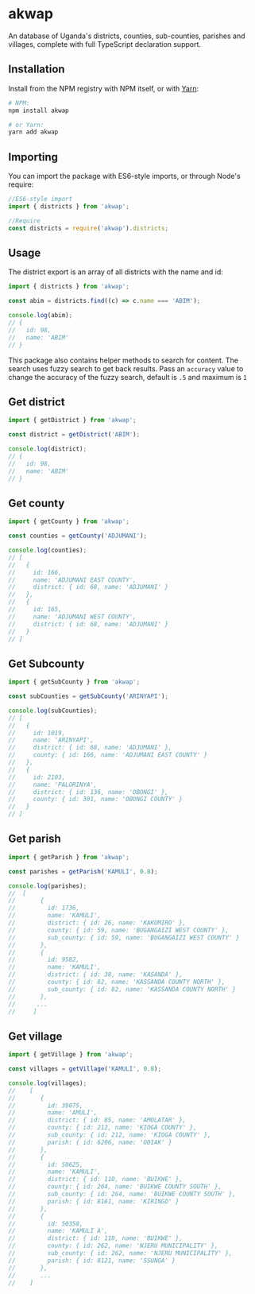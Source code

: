 # akwap

An database of Uganda's districts, counties, sub-counties, parishes and villages, complete with full TypeScript declaration support.

## Installation

Install from the NPM registry with NPM itself, or with [Yarn](https://github.com/yarnpkg/yarn):

```sh
# NPM:
npm install akwap

# or Yarn:
yarn add akwap
```

## Importing

You can import the package with ES6-style imports, or through Node's require:

```js
//ES6-style import
import { districts } from 'akwap';

//Require
const districts = require('akwap').districts;
```

## Usage

The district export is an array of all districts with the name and id:

```js
import { districts } from 'akwap';

const abim = districts.find((c) => c.name === 'ABIM');

console.log(abim);
// {
//   id: 98,
//   name: 'ABIM'
// }
```

This package also contains helper methods to search for content. The search uses fuzzy search to get back results. Pass an `accuracy` value to change the accuracy of the fuzzy search, default is `.5` and maximum is `1`

## Get district

```js
import { getDistrict } from 'akwap';

const district = getDistrict('ABIM');

console.log(district);
// {
//   id: 98,
//   name: 'ABIM'
// }
```

## Get county

```js
import { getCounty } from 'akwap';

const counties = getCounty('ADJUMANI');

console.log(counties);
// [
//   {
//     id: 166,
//     name: 'ADJUMANI EAST COUNTY',
//     district: { id: 68, name: 'ADJUMANI' }
//   },
//   {
//     id: 165,
//     name: 'ADJUMANI WEST COUNTY',
//     district: { id: 68, name: 'ADJUMANI' }
//   }
// ]
```

## Get Subcounty

```js
import { getSubCounty } from 'akwap';

const subCounties = getSubCounty('ARINYAPI');

console.log(subCounties);
// [
//   {
//     id: 1019,
//     name: 'ARINYAPI',
//     district: { id: 68, name: 'ADJUMANI' },
//     county: { id: 166, name: 'ADJUMANI EAST COUNTY' }
//   },
//   {
//     id: 2103,
//     name: 'PALORINYA',
//     district: { id: 136, name: 'OBONGI' },
//     county: { id: 301, name: 'OBONGI COUNTY' }
//   }
// ]
```

## Get parish

```js
import { getParish } from 'akwap';

const parishes = getParish('KAMULI', 0.8);

console.log(parishes);
//  [
//       {
//         id: 1736,
//         name: 'KAMULI',
//         district: { id: 26, name: 'KAKUMIRO' },
//         county: { id: 59, name: 'BUGANGAIZI WEST COUNTY' },
//         sub_county: { id: 59, name: 'BUGANGAIZI WEST COUNTY' }
//       },
//       {
//         id: 9582,
//         name: 'KAMULI',
//         district: { id: 38, name: 'KASANDA' },
//         county: { id: 82, name: 'KASSANDA COUNTY NORTH' },
//         sub_county: { id: 82, name: 'KASSANDA COUNTY NORTH' }
//       },
//      ...
//     ]
```

## Get village

```js
import { getVillage } from 'akwap';

const villages = getVillage('KAMULI', 0.8);

console.log(villages);
//    [
//       {
//         id: 39075,
//         name: 'AMULI',
//         district: { id: 85, name: 'AMOLATAR' },
//         county: { id: 212, name: 'KIOGA COUNTY' },
//         sub_county: { id: 212, name: 'KIOGA COUNTY' },
//         parish: { id: 6206, name: 'ODIAK' }
//       },
//       {
//         id: 50625,
//         name: 'KAMULI',
//         district: { id: 110, name: 'BUIKWE' },
//         county: { id: 264, name: 'BUIKWE COUNTY SOUTH' },
//         sub_county: { id: 264, name: 'BUIKWE COUNTY SOUTH' },
//         parish: { id: 8161, name: 'KIRINGO' }
//       },
//       {
//         id: 50358,
//         name: 'KAMULI A',
//         district: { id: 110, name: 'BUIKWE' },
//         county: { id: 262, name: 'NJERU MUNICIPALITY' },
//         sub_county: { id: 262, name: 'NJERU MUNICIPALITY' },
//         parish: { id: 8121, name: 'SSUNGA' }
//       },
//       ...
//    ]
```
